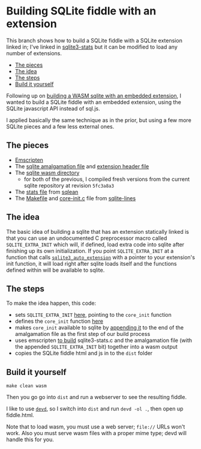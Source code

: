 # Building SQLite fiddle with an extension

This branch shows how to build a SQLite fiddle with a SQLite extension linked
in; I've linked in
[sqlite3-stats](https://github.com/nalgeon/sqlean/blob/5da91b7eb73b98fe1d77fc95f215eed9ee38574e/docs/stats.md)
but it can be modified to load any number of extensions.

- [The pieces](#the-pieces)
- [The idea](#the-idea)
- [The steps](#the-steps)
- [Build it yourself](#build-it-yourself)

Following up on [building a WASM sqlite with an embedded
extension](https://github.com/llimllib/wasm_sqlite_with_stats/), I wanted to
build a SQLite fiddle with an embedded extension, using the SQLite javascript
API instead of sql.js.

I applied basically the same technique as in the prior, but using a few more
SQLite pieces and a few less external ones.

## The pieces

- [Emscripten](https://emscripten.org/)
- The [sqlite amalgamation file](https://www.sqlite.org/amalgamation.html) and
  [extension header
  file](https://github.com/sqlite/sqlite/blob/master/src/sqlite3ext.h)
- The [sqlite wasm directory](https://github.com/sqlite/sqlite/tree/master/ext/wasm)
    - for both of the previous, I compiled fresh versions from the current
      sqlite repository at revision `5fc3a8a3`
- The [stats
  file](https://github.com/nalgeon/sqlean/blob/main/src/sqlite3-stats.c) from
  [sqlean](https://github.com/nalgeon/sqlean)
- The [Makefile](https://github.com/asg017/sqlite-lines/blob/main/Makefile) and
  [core-init.c](https://github.com/asg017/sqlite-lines/blob/main/core_init.c)
  file from [sqlite-lines](https://github.com/asg017/sqlite-lines)

## The idea

The basic idea of building a sqlite that has an extension statically linked is
that you can use an undocumented C preprocessor macro called
`SQLITE_EXTRA_INIT` which will, if defined, load extra code into sqlite after
finishing up its own initialization. If you point `SQLITE_EXTRA_INIT` at a
function that calls
[`sqlite3_auto_extension`](https://www.sqlite.org/c3ref/auto_extension.html)
with a pointer to your extension's init function, it will load right after
sqlite loads itself and the functions defined within will be available to
sqlite.

## The steps

To make the idea happen, this code:

- sets `SQLITE_EXTRA_INIT` [here](https://github.com/llimllib/wasm_sqlite_with_stats/blob/83bdf9e1bf6808590a281d8f2d32cafafa750b33/Makefile#L13), pointing to the `core_init` function
- defines the `core_init` function [here](https://github.com/llimllib/wasm_sqlite_with_stats/blob/83bdf9e1bf6808590a281d8f2d32cafafa750b33/core_init.c)
- makes `core_init` available to sqlite by [appending it](https://github.com/llimllib/wasm_sqlite_with_stats/blob/83bdf9e1bf6808590a281d8f2d32cafafa750b33/Makefile#L52) to the end of the amalgamation file as the first step of our build process
- uses emscripten [to build](https://github.com/llimllib/wasm_sqlite_with_stats/blob/83bdf9e1bf6808590a281d8f2d32cafafa750b33/Makefile#L38) sqlite3-stats.c and the amalgamation file (with the appended `SQLITE_EXTRA_INIT` bit) together into a wasm output
- copies the SQLite fiddle html and js in to the `dist` folder

## Build it yourself

`make clean wasm`

Then you go go into `dist` and run a webserver to see the resulting fiddle.

I like to use [`devd`](https://github.com/cortesi/devd), so I switch into
`dist` and run `devd -ol .`, then open up fiddle.html.

Note that to load wasm, you must use a web server; `file://` URLs won't work.
Also you must serve wasm files with a proper mime type; devd will handle this
for you.
